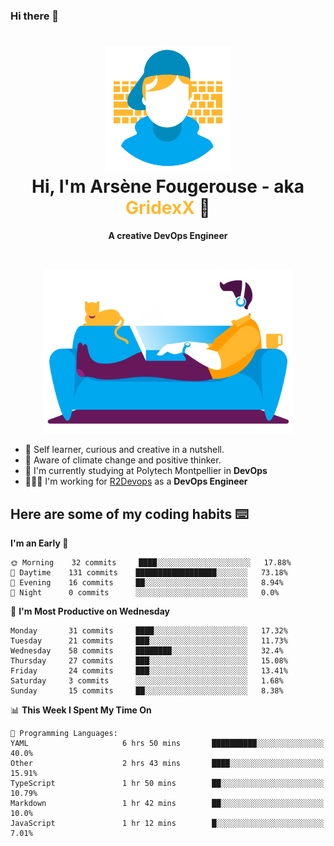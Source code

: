 ### Hi there 👋

<!--
**GridexX/gridexx** is a ✨ _special_ ✨ repository because its `README.md` (this file) appears on your GitHub profile.

Here are some ideas to get you started:

- 🔭 I’m currently working on ...
- 🌱 I’m currently learning ...
- 👯 I’m looking to collaborate on ...
- 🤔 I’m looking for help with ...
- 💬 Ask me about ...
- 📫 How to reach me: ...
- 😄 Pronouns: ...
- ⚡ Fun fact: ...
-->


<!-- Header -->
<h1 align="center">
  <img src="./images/user_profile.png" width="200">
  <br>
  Hi, I'm Arsène Fougerouse - aka <span style="color:#ffb72e">GridexX</span> 👋
</h1>


<p align="center">
  <b>A creative DevOps Engineer </b>
</p>
<br/>
<p align="center">
  <img src="./images/man_couch.png" width="400">
</p>

- 🎨 Self learner, curious and creative in a nutshell. 
- 🌱 Aware of climate change and positive thinker.
- 📕 I'm currently studying at Polytech Montpellier in **DevOps**
- 👨🏻‍💻 I'm working for [R2Devops](https://r2devops.io) as a **DevOps Engineer**


## Here are some of my coding habits ⌨️

<!-- Add a section about tech and Ops stack
  Like this one : https://github.com/Xanthus58#-tech-stack
-->
<!--START_SECTION:waka-->
**I'm an Early 🐤** 

```text
🌞 Morning    32 commits     ████░░░░░░░░░░░░░░░░░░░░░   17.88% 
🌆 Daytime    131 commits    ██████████████████░░░░░░░   73.18% 
🌃 Evening    16 commits     ██░░░░░░░░░░░░░░░░░░░░░░░   8.94% 
🌙 Night      0 commits      ░░░░░░░░░░░░░░░░░░░░░░░░░   0.0%

```
📅 **I'm Most Productive on Wednesday** 

```text
Monday       31 commits     ████░░░░░░░░░░░░░░░░░░░░░   17.32% 
Tuesday      21 commits     ███░░░░░░░░░░░░░░░░░░░░░░   11.73% 
Wednesday    58 commits     ████████░░░░░░░░░░░░░░░░░   32.4% 
Thursday     27 commits     ███░░░░░░░░░░░░░░░░░░░░░░   15.08% 
Friday       24 commits     ███░░░░░░░░░░░░░░░░░░░░░░   13.41% 
Saturday     3 commits      ░░░░░░░░░░░░░░░░░░░░░░░░░   1.68% 
Sunday       15 commits     ██░░░░░░░░░░░░░░░░░░░░░░░   8.38%

```


📊 **This Week I Spent My Time On** 

```text
💬 Programming Languages: 
YAML                     6 hrs 50 mins       ██████████░░░░░░░░░░░░░░░   40.0% 
Other                    2 hrs 43 mins       ████░░░░░░░░░░░░░░░░░░░░░   15.91% 
TypeScript               1 hr 50 mins        ██░░░░░░░░░░░░░░░░░░░░░░░   10.79% 
Markdown                 1 hr 42 mins        ██░░░░░░░░░░░░░░░░░░░░░░░   10.0% 
JavaScript               1 hr 12 mins        █░░░░░░░░░░░░░░░░░░░░░░░░   7.01%

```


<!--END_SECTION:waka-->
